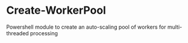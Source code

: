 # Create-WorkerPool
Powershell module to create an auto-scaling pool of workers for multi-threaded processing
